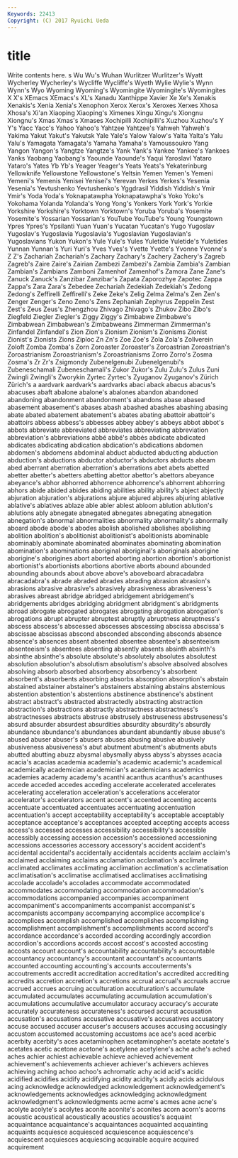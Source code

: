 ```yaml
---
Keywords: 22413 
Copyright: (C) 2017 Ryuichi Ueda
---
```


# title

Write contents here.
s Wu Wu's Wuhan Wurlitzer Wurlitzer's Wyatt Wycherley Wycherley's Wycliffe
Wycliffe's Wyeth Wylie Wylie's Wynn Wynn's Wyo Wyoming Wyoming's Wyomingite
Wyomingite's Wyomingites X X's XEmacs XEmacs's XL's Xanadu Xanthippe Xavier
Xe Xe's Xenakis Xenakis's Xenia Xenia's Xenophon Xerox Xerox's Xeroxes
Xerxes Xhosa Xhosa's Xi'an Xiaoping Xiaoping's Ximenes Xingu Xingu's Xiongnu
Xiongnu's Xmas Xmas's Xmases Xochipilli Xochipilli's Xuzhou Xuzhou's Y Y's
Yacc Yacc's Yahoo Yahoo's Yahtzee Yahtzee's Yahweh Yahweh's Yakima Yakut
Yakut's Yakutsk Yale Yale's Yalow Yalow's Yalta Yalta's Yalu Yalu's
Yamagata Yamagata's Yamaha Yamaha's Yamoussoukro Yang Yangon Yangon's Yangtze Yangtze's
Yank Yank's Yankee Yankee's Yankees Yanks Yaobang Yaobang's Yaounde Yaounde's
Yaqui Yaroslavl Yataro Yataro's Yates Yb Yb's Yeager Yeager's Yeats
Yeats's Yekaterinburg Yellowknife Yellowstone Yellowstone's Yeltsin Yemen Yemen's Yemeni Yemeni's
Yemenis Yenisei Yenisei's Yerevan Yerkes Yerkes's Yesenia Yesenia's Yevtushenko Yevtushenko's
Yggdrasil Yiddish Yiddish's Ymir Ymir's Yoda Yoda's Yoknapatawpha Yoknapatawpha's Yoko
Yoko's Yokohama Yolanda Yolanda's Yong Yong's Yonkers York York's Yorkie
Yorkshire Yorkshire's Yorktown Yorktown's Yoruba Yoruba's Yosemite Yosemite's Yossarian Yossarian's
YouTube YouTube's Young Youngstown Ypres Ypres's Ypsilanti Yuan Yuan's Yucatan
Yucatan's Yugo Yugoslav Yugoslav's Yugoslavia Yugoslavia's Yugoslavian Yugoslavian's Yugoslavians Yukon
Yukon's Yule Yule's Yules Yuletide Yuletide's Yuletides Yunnan Yunnan's Yuri
Yuri's Yves Yves's Yvette Yvette's Yvonne Yvonne's Z Z's Zachariah
Zachariah's Zachary Zachary's Zachery Zachery's Zagreb Zagreb's Zaire Zaire's Zairian
Zambezi Zambezi's Zambia Zambia's Zambian Zambian's Zambians Zamboni Zamenhof Zamenhof's
Zamora Zane Zane's Zanuck Zanuck's Zanzibar Zanzibar's Zapata Zaporozhye Zapotec
Zappa Zappa's Zara Zara's Zebedee Zechariah Zedekiah Zedekiah's Zedong Zedong's
Zeffirelli Zeffirelli's Zeke Zeke's Zelig Zelma Zelma's Zen Zen's Zenger
Zenger's Zeno Zeno's Zens Zephaniah Zephyrus Zeppelin Zest Zest's Zeus
Zeus's Zhengzhou Zhivago Zhivago's Zhukov Zibo Zibo's Ziegfeld Ziegler Ziegler's
Ziggy Ziggy's Zimbabwe Zimbabwe's Zimbabwean Zimbabwean's Zimbabweans Zimmerman Zimmerman's Zinfandel
Zinfandel's Zion Zion's Zionism Zionism's Zionisms Zionist Zionist's Zionists Zions
Ziploc Zn Zn's Zoe Zoe's Zola Zola's Zollverein Zoloft Zomba
Zomba's Zorn Zoroaster Zoroaster's Zoroastrian Zoroastrian's Zoroastrianism Zoroastrianism's Zoroastrianisms Zorro
Zorro's Zosma Zosma's Zr Zr's Zsigmondy Zubenelgenubi Zubenelgenubi's Zubeneschamali Zubeneschamali's
Zukor Zukor's Zulu Zulu's Zulus Zuni Zwingli Zwingli's Zworykin Zyrtec
Zyrtec's Zyuganov Zyuganov's Zürich Zürich's a aardvark aardvark's aardvarks abaci
aback abacus abacus's abacuses abaft abalone abalone's abalones abandon abandoned
abandoning abandonment abandonment's abandons abase abased abasement abasement's abases abash
abashed abashes abashing abasing abate abated abatement abatement's abates abating
abattoir abattoir's abattoirs abbess abbess's abbesses abbey abbey's abbeys abbot
abbot's abbots abbreviate abbreviated abbreviates abbreviating abbreviation abbreviation's abbreviations abbé
abbé's abbés abdicate abdicated abdicates abdicating abdication abdication's abdications abdomen
abdomen's abdomens abdominal abduct abducted abducting abduction abduction's abductions abductor
abductor's abductors abducts abeam abed aberrant aberration aberration's aberrations abet
abets abetted abetter abetter's abetters abetting abettor abettor's abettors abeyance
abeyance's abhor abhorred abhorrence abhorrence's abhorrent abhorring abhors abide abided
abides abiding abilities ability ability's abject abjectly abjuration abjuration's abjurations
abjure abjured abjures abjuring ablative ablative's ablatives ablaze able abler
ablest abloom ablution ablution's ablutions ably abnegate abnegated abnegates abnegating
abnegation abnegation's abnormal abnormalities abnormality abnormality's abnormally aboard abode abode's
abodes abolish abolished abolishes abolishing abolition abolition's abolitionist abolitionist's abolitionists
abominable abominably abominate abominated abominates abominating abomination abomination's abominations aboriginal
aboriginal's aboriginals aborigine aborigine's aborigines abort aborted aborting abortion abortion's
abortionist abortionist's abortionists abortions abortive aborts abound abounded abounding abounds
about above above's aboveboard abracadabra abracadabra's abrade abraded abrades abrading
abrasion abrasion's abrasions abrasive abrasive's abrasively abrasiveness abrasiveness's abrasives abreast
abridge abridged abridgement abridgement's abridgements abridges abridging abridgment abridgment's abridgments
abroad abrogate abrogated abrogates abrogating abrogation abrogation's abrogations abrupt abrupter
abruptest abruptly abruptness abruptness's abscess abscess's abscessed abscesses abscessing abscissa
abscissa's abscissae abscissas abscond absconded absconding absconds absence absence's absences
absent absented absentee absentee's absenteeism absenteeism's absentees absenting absently absents
absinth absinth's absinthe absinthe's absolute absolute's absolutely absolutes absolutest absolution
absolution's absolutism absolutism's absolve absolved absolves absolving absorb absorbed absorbency
absorbency's absorbent absorbent's absorbents absorbing absorbs absorption absorption's abstain abstained
abstainer abstainer's abstainers abstaining abstains abstemious abstention abstention's abstentions abstinence
abstinence's abstinent abstract abstract's abstracted abstractedly abstracting abstraction abstraction's abstractions
abstractly abstractness abstractness's abstractnesses abstracts abstruse abstrusely abstruseness abstruseness's absurd
absurder absurdest absurdities absurdity absurdity's absurdly abundance abundance's abundances abundant
abundantly abuse abuse's abused abuser abuser's abusers abuses abusing abusive
abusively abusiveness abusiveness's abut abutment abutment's abutments abuts abutted abutting
abuzz abysmal abysmally abyss abyss's abysses acacia acacia's acacias academia
academia's academic academic's academical academically academician academician's academicians academics academies
academy academy's acanthi acanthus acanthus's acanthuses accede acceded accedes acceding
accelerate accelerated accelerates accelerating acceleration acceleration's accelerations accelerator accelerator's accelerators
accent accent's accented accenting accents accentuate accentuated accentuates accentuating accentuation
accentuation's accept acceptability acceptability's acceptable acceptably acceptance acceptance's acceptances accepted
accepting accepts access access's accessed accesses accessibility accessibility's accessible accessibly
accessing accession accession's accessioned accessioning accessions accessories accessory accessory's accident
accident's accidental accidental's accidentally accidentals accidents acclaim acclaim's acclaimed acclaiming
acclaims acclamation acclamation's acclimate acclimated acclimates acclimating acclimation acclimation's acclimatisation
acclimatisation's acclimatise acclimatised acclimatises acclimatising accolade accolade's accolades accommodate accommodated
accommodates accommodating accommodation accommodation's accommodations accompanied accompanies accompaniment accompaniment's accompaniments
accompanist accompanist's accompanists accompany accompanying accomplice accomplice's accomplices accomplish accomplished
accomplishes accomplishing accomplishment accomplishment's accomplishments accord accord's accordance accordance's accorded
according accordingly accordion accordion's accordions accords accost accost's accosted accosting
accosts account account's accountability accountability's accountable accountancy accountancy's accountant accountant's
accountants accounted accounting accounting's accounts accouterments's accoutrements accredit accreditation accreditation's
accredited accrediting accredits accretion accretion's accretions accrual accrual's accruals accrue
accrued accrues accruing acculturation acculturation's accumulate accumulated accumulates accumulating accumulation
accumulation's accumulations accumulative accumulator accuracy accuracy's accurate accurately accurateness accurateness's
accursed accurst accusation accusation's accusations accusative accusative's accusatives accusatory accuse
accused accuser accuser's accusers accuses accusing accusingly accustom accustomed accustoming
accustoms ace ace's aced acerbic acerbity acerbity's aces acetaminophen acetaminophen's
acetate acetate's acetates acetic acetone acetone's acetylene acetylene's ache ache's
ached aches achier achiest achievable achieve achieved achievement achievement's achievements
achiever achiever's achievers achieves achieving aching achoo achoo's achromatic achy
acid acid's acidic acidified acidifies acidify acidifying acidity acidity's acidly
acids acidulous acing acknowledge acknowledged acknowledgement acknowledgement's acknowledgements acknowledges acknowledging
acknowledgment acknowledgment's acknowledgments acme acme's acmes acne acne's acolyte acolyte's
acolytes aconite aconite's aconites acorn acorn's acorns acoustic acoustical acoustically
acoustics acoustics's acquaint acquaintance acquaintance's acquaintances acquainted acquainting acquaints acquiesce
acquiesced acquiescence acquiescence's acquiescent acquiesces acquiescing acquirable acquire acquired acquirement
